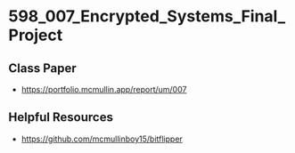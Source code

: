 # 598_007_Encrypted_Systems_Final_Project

## Class Paper
 - https://portfolio.mcmullin.app/report/um/007

## Helpful Resources
 - https://github.com/mcmullinboy15/bitflipper
